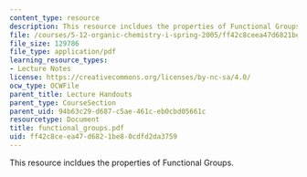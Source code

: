 ```yaml
---
content_type: resource
description: This resource incldues the properties of Functional Groups.
file: /courses/5-12-organic-chemistry-i-spring-2005/ff42c8ceea47d6821be80cdfd2da3759_functional_groups.pdf
file_size: 129786
file_type: application/pdf
learning_resource_types:
- Lecture Notes
license: https://creativecommons.org/licenses/by-nc-sa/4.0/
ocw_type: OCWFile
parent_title: Lecture Handouts
parent_type: CourseSection
parent_uid: 94b63c29-d687-c5ae-461c-eb0cbd05661c
resourcetype: Document
title: functional_groups.pdf
uid: ff42c8ce-ea47-d682-1be8-0cdfd2da3759
---
```

This resource incldues the properties of Functional Groups.